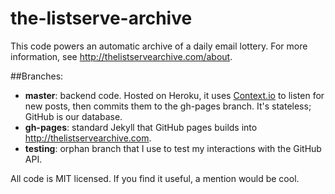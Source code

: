 the-listserve-archive
=====================

This code powers an automatic archive of a daily email lottery.
For more information, see http://thelistservearchive.com/about.


##Branches:

* **master**: backend code. Hosted on Heroku, it uses [Context.io](http://context.io/) to listen for new posts, then commits them to the gh-pages branch. It's stateless; GitHub is our database.
* **gh-pages**: standard Jekyll that GitHub pages builds into http://thelistservearchive.com.
* **testing**: orphan branch that I use to test my interactions with the GitHub API.

All code is MIT licensed. If you find it useful, a mention would be cool.
